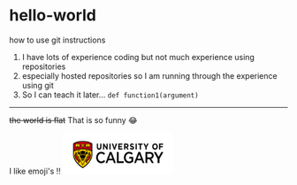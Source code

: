 # hello-world
how to use git instructions
1. I have lots of experience coding but not much experience using repositories 
2. especially hosted repositories so I am running through the experience using git
3. So I can teach it later... `def function1(argument)`
---
~~the world is flat~~
That is so funny :joy:

I like emoji's ‼️
 <img src="UC-horz-rgb.png" alt="uc horizontal logo" width="200" height="75">
